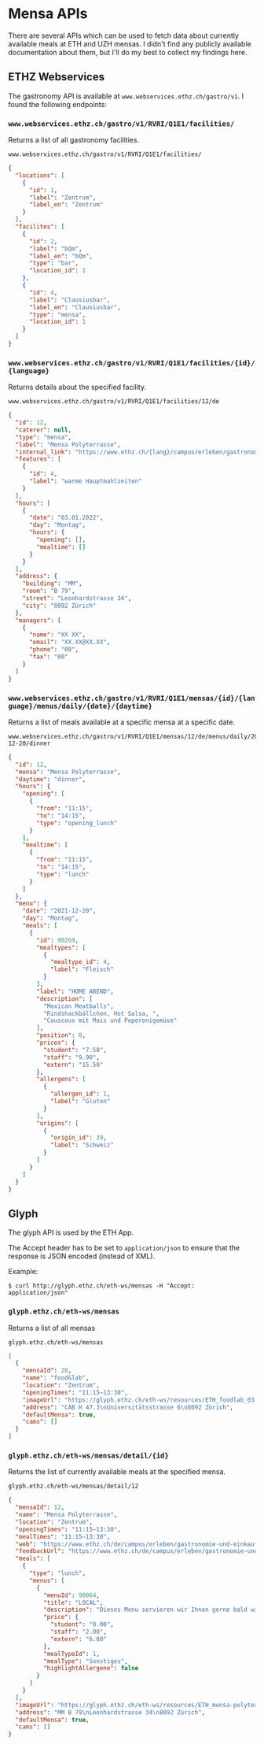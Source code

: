 # Mensa APIs

There are several APIs which can be used to fetch data about currently available meals at ETH and UZH mensas. I didn't find any publicly available documentation about them, but I'll do my best to collect my findings here.

## ETHZ Webservices

The gastronomy API is available at `www.webservices.ethz.ch/gastro/v1`. I found the following endpoints:

### `www.webservices.ethz.ch/gastro/v1/RVRI/Q1E1/facilities/`

Returns a list of all gastronomy facilities.

```
www.webservices.ethz.ch/gastro/v1/RVRI/Q1E1/facilities/
```
```json
{
  "locations": [
    {
      "id": 1,
      "label": "Zentrum",
      "label_en": "Zentrum"
    }
  ],
  "facilites": [
    {
      "id": 2,
      "label": "bQm",
      "label_en": "bQm",
      "type": "bar",
      "location_id": 1
    },
    {
      "id": 4,
      "label": "Clausiusbar",
      "label_en": "Clausiusbar",
      "type": "mensa",
      "location_id": 1
    }
  ]
}
```

### `www.webservices.ethz.ch/gastro/v1/RVRI/Q1E1/facilities/{id}/{language}`

Returns details about the specified facility.

```
www.webservices.ethz.ch/gastro/v1/RVRI/Q1E1/facilities/12/de
```
```json
{
  "id": 12,
  "caterer": null,
  "type": "mensa",
  "label": "Mensa Polyterrasse",
  "internal_link": "https://www.ethz.ch/{lang}/campus/erleben/gastronomie-und-einkaufen/gastronomie/restaurants-und-cafeterias/zentrum/mensa-polyterrasse.html",
  "features": [
    {
      "id": 4,
      "label": "warme Hauptmahlzeiten"
    }
  ],
  "hours": [
    {
      "date": "03.01.2022",
      "day": "Montag",
      "hours": {
        "opening": [],
        "mealtime": []
      }
    }
  ],
  "address": {
    "building": "MM",
    "room": "B 79",
    "street": "Leonhardstrasse 34",
    "city": "8092 Zürich"
  },
  "managers": [
    {
      "name": "XX XX",
      "email": "XX.XX@XX.XX",
      "phone": "00",
      "fax": "00"
    }
  ]
}
```

### `www.webservices.ethz.ch/gastro/v1/RVRI/Q1E1/mensas/{id}/{language}/menus/daily/{date}/{daytime}`

Returns a list of meals available at a specific mensa at a specific date.

```
www.webservices.ethz.ch/gastro/v1/RVRI/Q1E1/mensas/12/de/menus/daily/2021-12-20/dinner
```
```json
{
  "id": 12,
  "mensa": "Mensa Polyterrasse",
  "daytime": "dinner",
  "hours": {
    "opening": [
      {
        "from": "11:15",
        "to": "14:15",
        "type": "opening_lunch"
      }
    ],
    "mealtime": [
      {
        "from": "11:15",
        "to": "14:15",
        "type": "lunch"
      }
    ]
  },
  "menu": {
    "date": "2021-12-20",
    "day": "Montag",
    "meals": [
      {
        "id": 90269,
        "mealtypes": [
          {
            "mealtype_id": 4,
            "label": "Fleisch"
          }
        ],
        "label": "HOME ABEND",
        "description": [
          "Mexican Meatballs",
          "Rindshackbällchen, Hot Salsa, ",
          "Couscous mit Mais und Peperonigemüse"
        ],
        "position": 0,
        "prices": {
          "student": "7.50",
          "staff": "9.90",
          "extern": "15.50"
        },
        "allergens": [
          {
            "allergen_id": 1,
            "label": "Gluten"
          }
        ],
        "origins": [
          {
            "origin_id": 39,
            "label": "Schweiz"
          }
        ]
      }
    ]
  }
}
```

## Glyph

The glyph API is used by the ETH App.

The Accept header has to be set to `application/json` to ensure that the response is JSON encoded (instead of XML).

Example:
```shell
$ curl http://glyph.ethz.ch/eth-ws/mensas -H "Accept: application/json"
```

### `glyph.ethz.ch/eth-ws/mensas`

Returns a list of all mensas

```
glyph.ethz.ch/eth-ws/mensas
```
```json
[
  {
    "mensaId": 28,
    "name": "food&lab",
    "location": "Zentrum",
    "openingTimes": "11:15–13:30",
    "imageUrl": "https://glyph.ethz.ch/eth-ws/resources/ETH_foodlab_03.jpg",
    "address": "CAB H 47.3\nUniversitätsstrasse 6\n8092 Zürich",
    "defaultMensa": true,
    "cams": []
  }
]
```

### `glyph.ethz.ch/eth-ws/mensas/detail/{id}`

Returns the list of currently available meals at the specified mensa.

```
glyph.ethz.ch/eth-ws/mensas/detail/12
```
```json
{
  "mensaId": 12,
  "name": "Mensa Polyterrasse",
  "location": "Zentrum",
  "openingTimes": "11:15–13:30",
  "mealTimes": "11:15–13:30",
  "web": "https://www.ethz.ch/de/campus/erleben/gastronomie-und-einkaufen/gastronomie/restaurants-und-cafeterias/zentrum/mensa-polyterrasse.html",
  "feedbackUrl": "https://www.ethz.ch/de/campus/erleben/gastronomie-und-einkaufen/gastronomie/gaeste-feedback.html",
  "meals": [
    {
      "type": "lunch",
      "menus": [
        {
          "menuId": 90064,
          "title": "LOCAL",
          "description": "Dieses Menu servieren wir Ihnen gerne bald wieder!\n",
          "price": {
            "student": "0.00",
            "staff": "2.00",
            "extern": "6.00"
          },
          "mealTypeId": 1,
          "mealType": "Sonstiges",
          "highlightAllergene": false
        }
      ]
    }
  ],
  "imageUrl": "https://glyph.ethz.ch/eth-ws/resources/ETH_mensa-polyterasse_06.jpg",
  "address": "MM B 79\nLeonhardstrasse 34\n8092 Zürich",
  "defaultMensa": true,
  "cams": []
}
```